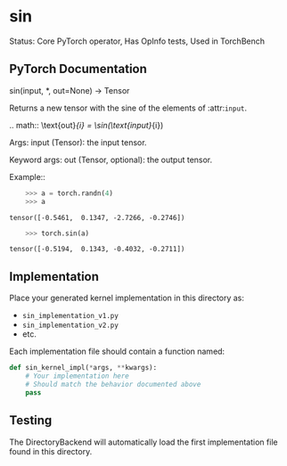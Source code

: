 # sin

Status: Core PyTorch operator, Has OpInfo tests, Used in TorchBench

## PyTorch Documentation

sin(input, *, out=None) -> Tensor

Returns a new tensor with the sine of the elements of :attr:`input`.

.. math::
    \text{out}_{i} = \sin(\text{input}_{i})

Args:
    input (Tensor): the input tensor.

Keyword args:
    out (Tensor, optional): the output tensor.

Example::

```python
    >>> a = torch.randn(4)
    >>> a
```
    tensor([-0.5461,  0.1347, -2.7266, -0.2746])
```python
    >>> torch.sin(a)
```
    tensor([-0.5194,  0.1343, -0.4032, -0.2711])

## Implementation

Place your generated kernel implementation in this directory as:
- `sin_implementation_v1.py`
- `sin_implementation_v2.py`
- etc.

Each implementation file should contain a function named:
```python
def sin_kernel_impl(*args, **kwargs):
    # Your implementation here
    # Should match the behavior documented above
    pass
```

## Testing

The DirectoryBackend will automatically load the first implementation file found in this directory.
